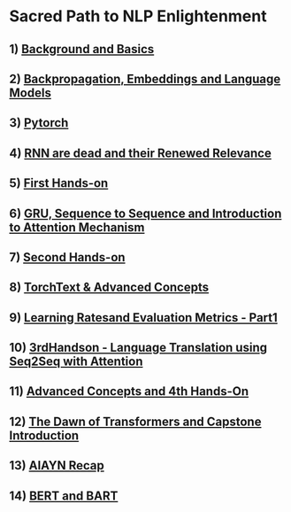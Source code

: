 # Sacred Path to NLP Enlightenment

## 1) [Background and Basics](https://garima-mahato.github.io/END2/Session1-Background_And_Very_Basics)

## 2) [Backpropagation, Embeddings and Language Models](https://garima-mahato.github.io/END2/Session2-BackProp_Embeddings_and_Language_Models)

## 3) [Pytorch](https://garima-mahato.github.io/END2/Session3-PyTorch)

## 4) [RNN are dead and their Renewed Relevance](https://garima-mahato.github.io/END2/Session4-RNN_are_dead%2C_and_their_renewed_relevance)

## 5) [First Hands-on](https://garima-mahato.github.io/END2/Session5-FirstHands-on)

## 6) [GRU, Sequence to Sequence and Introduction to Attention Mechanism](https://garima-mahato.github.io/END2/Session6-GRUs%2CSeq2SeqandIntroductiontoAttentionMechanism)

## 7) [Second Hands-on](https://garima-mahato.github.io/END2/Session7-SecondHands-on)

## 8) [TorchText & Advanced Concepts](https://garima-mahato.github.io/END2/Session8-TorchText&AdvancedConcepts)

## 9) [Learning Ratesand Evaluation Metrics - Part1](https://garima-mahato.github.io/END2/Session9-LearningRatesandEvaluationMetricsPart1)

## 10) [3rdHandson - Language Translation using Seq2Seq with Attention](https://garima-mahato.github.io/END2/Session10-3rdHandson-LanguageTranslationusingSeq2SeqwithAttention)

## 11) [Advanced Concepts and 4th Hands-On](https://garima-mahato.github.io/END2/Session11-AdvancedConceptsAnd4thHandsOn)

## 12) [The Dawn of Transformers and Capstone Introduction](https://garima-mahato.github.io/END2/Session12-TheDawnOfTransformersAndCapstoneIntroduction)

## 13) [AIAYN Recap](https://garima-mahato.github.io/END2/Session13-AIAYNRecap)

## 14) [BERT and BART](https://garima-mahato.github.io/END2/Session14-BERTandBART)
